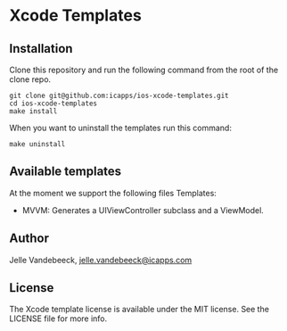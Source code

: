 # Xcode Templates

## Installation

Clone this repository and run the following command from the root of the clone repo.

```
git clone git@github.com:icapps/ios-xcode-templates.git
cd ios-xcode-templates
make install
```

When you want to uninstall the templates run this command:

```
make uninstall
```

## Available templates

At the moment we support the following files Templates:

- MVVM: Generates a UIViewController subclass and a ViewModel.

## Author

Jelle Vandebeeck, jelle.vandebeeck@icapps.com

## License

The Xcode template license is available under the MIT license. See the LICENSE file for more info.
